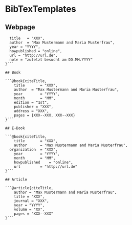 # BibTexTemplates

## Webpage

```@misc{citeTitle,
  title   = "XXX",
  author  = "Max Mustermann and Maria Musterfrau",
  year = "YYYY",
  howpublished = "online",
  url = "http://url.de",
  note = "zuletzt besucht am DD.MM.YYYY"
}```

## Book

```@book{citeTitle,
	title		= "XXX",
	author  = "Max Mustermann and Maria Musterfrau",
	year		= "YYYY",
	month		= "MM",
	edition = "1st",
	publisher = "XXX",
	address = "XXX",
	pages = {XXX--XXX, XXX--XXX}
}```

## E-Book

```@book{citeTitle,
	title		= "XXX",
	author		= "Max Mustermann and Maria Musterfrau",
  organization	= "XXX",
	year		= "YYYY",
	month		= "MM",
	howpublished 	= "online",
	url 		= "http://url.de"
}```

## Article

```@article{citeTitle,
    author = "Max Mustermann and Maria Musterfrau",
    title = "XXX",
    journal = "XXX",
    year = "YYYY",
    volume = "XX",
    pages = "XXX--XXX"
}```
